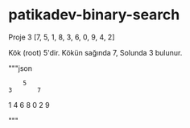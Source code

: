 # patikadev-binary-search

Proje 3
[7, 5, 1, 8, 3, 6, 0, 9, 4, 2]


Kök (root) 5'dir. 
Kökün sağında 7, Solunda 3 bulunur. 

"""json

        5
    3       7
  1    4  6    8
0   2             9


"""
